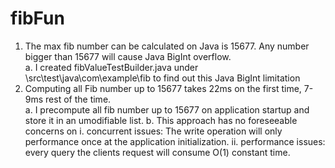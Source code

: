 # fibFun

1. The max fib number can be calculated on Java is 15677. Any number bigger than 15677 will cause Java BigInt overflow.<br>
    a. I created fibValueTestBuilder.java under \src\test\java\com\example\fib to find out this Java BigInt limitation <br>
2. Computing all Fib number up to 15677 takes 22ms on the first time, 7-9ms rest of the time. <br>
    a. I precompute all fib number up to 15677 on application startup and store it in an umodifiable list.
    b. This approach has no foreseeable concerns on 
       i. concurrent issues: The write operation will only performance once at the application initialization.
       ii. performance issues: every query the clients request will consume O(1) constant time.
